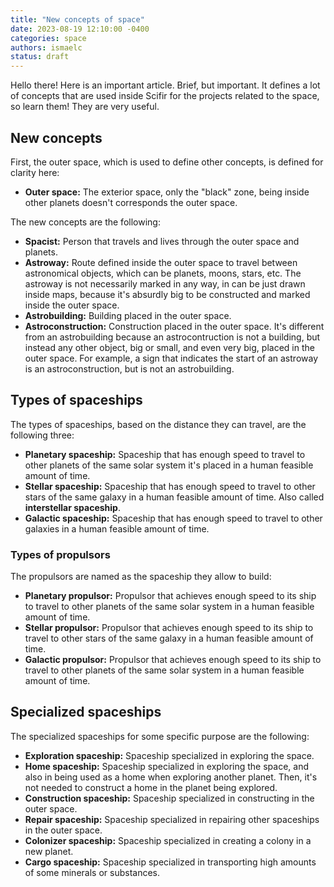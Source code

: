 ```yaml
---
title: "New concepts of space"
date: 2023-08-19 12:10:00 -0400
categories: space
authors: ismaelc
status: draft
---
```


Hello there! Here is an important article. Brief, but important. It defines a lot of concepts that are used inside Scifir for the projects related to the space, so learn them! They are very useful.

## New concepts

First, the outer space, which is used to define other concepts, is defined for clarity here:

- **Outer space:** The exterior space, only the "black" zone, being inside other planets doesn't corresponds the outer space.

The new concepts are the following:

- **Spacist:** Person that travels and lives through the outer space and planets.
- **Astroway:** Route defined inside the outer space to travel between astronomical objects, which can be planets, moons, stars, etc. The astroway is not necessarily marked in any way, in can be just drawn inside maps, because it's absurdly big to be constructed and marked inside the outer space.
- **Astrobuilding:** Building placed in the outer space.
- **Astroconstruction:** Construction placed in the outer space. It's different from an astrobuilding because an astrocontruction is not a building, but instead any other object, big or small, and even very big, placed in the outer space. For example, a sign that indicates the start of an astroway is an astroconstruction, but is not an astrobuilding.

## Types of spaceships

The types of spaceships, based on the distance they can travel, are the following three:

- **Planetary spaceship:** Spaceship that has enough speed to travel to other planets of the same solar system it's placed in a human feasible amount of time.
- **Stellar spaceship:** Spaceship that has enough speed to travel to other stars of the same galaxy in a human feasible amount of time. Also called **interstellar spaceship**.
- **Galactic spaceship:** Spaceship that has enough speed to travel to other galaxies in a human feasible amount of time.

### Types of propulsors

The propulsors are named as the spaceship they allow to build:

- **Planetary propulsor:** Propulsor that achieves enough speed to its ship to travel to other planets of the same solar system in a human feasible amount of time.
- **Stellar propulsor:** Propulsor that achieves enough speed to its ship to travel to other stars of the same galaxy in a human feasible amount of time.
- **Galactic propulsor:** Propulsor that achieves enough speed to its ship to travel to other planets of the same solar system in a human feasible amount of time.

## Specialized spaceships

The specialized spaceships for some specific purpose are the following:

- **Exploration spaceship:** Spaceship specialized in exploring the space.
- **Home spaceship:** Spaceship specialized in exploring the space, and also in being used as a home when exploring another planet. Then, it's not needed to construct a home in the planet being explored.
- **Construction spaceship:** Spaceship specialized in constructing in the outer space.
- **Repair spaceship:** Spaceship specialized in repairing other spaceships in the outer space.
- **Colonizer spaceship:** Spaceship specialized in creating a colony in a new planet.
- **Cargo spaceship:** Spaceship specialized in transporting high amounts of some minerals or substances.
